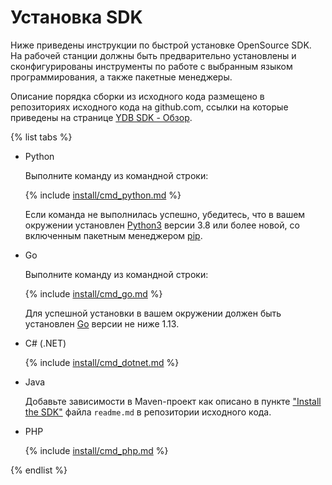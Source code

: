 # Установка SDK

Ниже приведены инструкции по быстрой установке OpenSource SDK. На рабочей станции должны быть предварительно установлены и сконфигурированы инструменты по работе с выбранным языком программирования, а также пакетные менеджеры.

Описание порядка сборки из исходного кода размещено в репозиториях исходного кода на github.com, ссылки на которые приведены на странице [YDB SDK - Обзор](../index.md).

{% list tabs %}

- Python

  Выполните команду из командной строки:

  {% include [install/cmd_python.md](install/cmd_python.md) %}

  Если команда не выполнилась успешно, убедитесь, что в вашем окружении установлен [Python3](https://www.python.org/downloads/) версии 3.8 или более новой, со включенным  пакетным менеджером [pip](https://pypi.org/project/pip/).

- Go

  Выполните команду из командной строки:
  
  {% include [install/cmd_go.md](install/cmd_go.md) %}

  Для успешной установки в вашем окружении должен быть установлен [Go](https://go.dev/doc/install) версии не ниже 1.13.

- С# (.NET)

  {% include [install/cmd_dotnet.md](install/cmd_dotnet.md) %}

- Java

  Добавьте зависимости в Maven-проект как описано в пункте ["Install the SDK"](https://github.com/yandex-cloud/ydb-java-sdk#install-the-sdk) файла `readme.md` в репозитории исходного кода.

- PHP

  {% include [install/cmd_php.md](install/cmd_php.md) %}

{% endlist %}